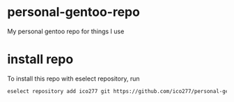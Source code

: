 # personal-gentoo-repo
My personal gentoo repo for things I use

# install repo
To install this repo with eselect repository, run
```bash
eselect repository add ico277 git https://github.com/ico277/personal-gentoo-repo.git
```
